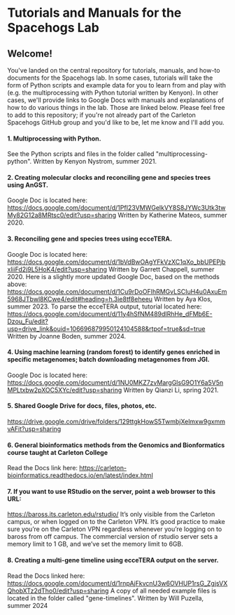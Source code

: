 # Tutorials and Manuals for the Spacehogs Lab

## Welcome!

You've landed on the central repository for tutorials, manuals, and how-to documents for the Spacehogs lab. In some cases, tutorials will take the form of Python scripts and example data for you to learn from and play with (e.g. the multiprocessing with Python tutorial written by Kenyon). In other cases, we'll provide links to Google Docs with manuals and explanations of how to do various things in the lab. Those are linked below. Please feel free to add to this repository; if you're not already part of the Carleton Spacehogs GitHub group and you'd like to be, let me know and I'll add you.

#### 1. Multiprocessing with Python.
See the Python scripts and files in the folder called "multiprocessing-python". Written by Kenyon Nystrom, summer 2021.

#### 2. Creating molecular clocks and reconciling gene and species trees using AnGST.
Google Doc is located here: https://docs.google.com/document/d/1PfI23VMWGelkVY8S8JYWc3Utk3twMy82G12a8MRtsc0/edit?usp=sharing
Written by Katherine Mateos, summer 2020.

#### 3. Reconciling gene and species trees using ecceTERA.
Google Doc is located here: https://docs.google.com/document/d/1bVdBwOAgYFkVzXC1qXo_bbUPEPjbxliiFd2j9L5HoK4/edit?usp=sharing
Written by Garrett Chappell, summer 2020.
Here is a slightly more updated Google Doc, based on the methods above: https://docs.google.com/document/d/1Cu9rDoOFIhRMGvLSCIuH4u0AxuEm5968JTbwl8KCwe4/edit#heading=h.3ie8tf8eheeu
Written by Aya Klos, summer 2023.
To parse the ecceTERA output, tutorial located here: https://docs.google.com/document/d/11y4hSfNM489dIRhHe_dFMb6E-Dzou_Fu/edit?usp=drive_link&ouid=106696879950124104588&rtpof=true&sd=true
Written by Joanne Boden, summer 2024.

#### 4. Using machine learning (random forest) to identify genes enriched in specific metagenomes; batch downloading metagenomes from JGI.
Google Doc is located here: https://docs.google.com/document/d/1NU0MKZ7zvMargGlsG9O1Y6a5V5nMPLtxbw2pXOC5XYc/edit?usp=sharing
Written by Qianzi Li, spring 2021.

#### 5. Shared Google Drive for docs, files, photos, etc.
https://drive.google.com/drive/folders/129ttgkHowS5TwmbjXelmxw9gxmmvAFit?usp=sharing

#### 6. General bioinformatics methods from the Genomics and Bionformatics course taught at Carleton College
Read the Docs link here: https://carleton-bioinformatics.readthedocs.io/en/latest/index.html

#### 7. If you want to use RStudio on the server, point a web browser to this URL:
https://baross.its.carleton.edu/rstudio/
It’s only visible from the Carleton campus, or when logged on to the Carleton VPN. It’s good practice to make sure you’re on the Carleton VPN regardless whenever you’re logging on to baross from off campus.
The commercial version of rstudio server sets a memory limit to 1 GB, and we’ve set the memory limit to 6GB. 

#### 8. Creating a multi-gene timeline using ecceTERA output on the server.
Read the Docs linked here: https://docs.google.com/document/d/1rnpAjFkvcnU3w6OVHUP1rsG_ZgjsVXQhobXTz2dTho0/edit?usp=sharing
A copy of all needed example files is located in the folder called "gene-timelines". Written by Will Puzella, summer 2024

